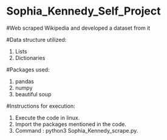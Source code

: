 # Sophia_Kennedy_Self_Project
#Web scraped Wikipedia and developed a dataset from it

#Data structure utilized:
1) Lists
2) Dictionaries

#Packages used:
1) pandas
2) numpy
3) beautiful soup


#Instructions for execution:
1) Execute the code in linux.
2) Import the packages mentioned in the code.
3) Command : python3 Sophia_Kennedy_scrape.py.



